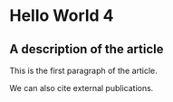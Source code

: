 <!doctype html>
<meta charset="utf-8">
<script src="https://distill.pub/template.v1.js"></script>

<script type="text/front-matter">
  title: "Article Title"
  description: "Description of the post"
  authors:
  - Chris Olah: http://colah.github.io
  - Shan Carter: http://shancarter.com
  affiliations:
  - Google Brain: http://g.co/brain
  - Google Brain: http://g.co/brain
</script>

<script src="https://d3js.org/d3.v4.js"></script>

<script>
var svg = d3.select("#dataviz_area")
svg.append("circle")
  .attr("cx", 2).attr("cy", 2).attr("r", 40).style("fill", "blue");
svg.append("circle")
  .attr("cx", 140).attr("cy", 70).attr("r", 40).style("fill", "red");
svg.append("circle")
  .attr("cx", 300).attr("cy", 100).attr("r", 40).style("fill", "green");
</script>

<div id="observablehq-beb78e3f"></div>
<script type="module">
import {Runtime, Inspector} from "https://cdn.jsdelivr.net/npm/@observablehq/runtime@4/dist/runtime.js";
import define from "https://api.observablehq.com/@laurademing/cognition-with-age.js?v=3";
const inspect = Inspector.into("#observablehq-beb78e3f");
(new Runtime).module(define, name => name === "chart" ? inspect() : undefined);
</script>

<dt-article>
  <h1>Hello World 4</h1>
  <h2>A description of the article</h2>
  <dt-byline></dt-byline>
  <p>This is the first paragraph of the article.</p>
  <p>We can also cite <dt-cite key="gregor2015draw"></dt-cite> external publications.</p>
  
</dt-article>

<dt-appendix>
</dt-appendix>

<script type="text/bibliography">
  @article{gregor2015draw,
    title={DRAW: A recurrent neural network for image generation},
    author={Gregor, Karol and Danihelka, Ivo and Graves, Alex and Rezende, Danilo Jimenez and Wierstra, Daan},
    journal={arXivreprint arXiv:1502.04623},
    year={2015},
    url={https://arxiv.org/pdf/1502.04623.pdf}
  }
</script>
